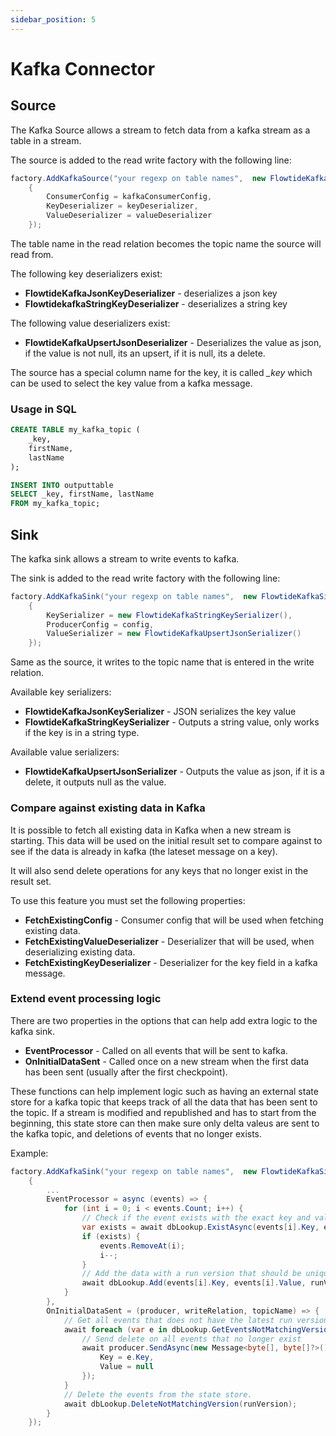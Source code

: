 ```yaml
---
sidebar_position: 5
---
```


# Kafka Connector

## Source

The Kafka Source allows a stream to fetch data from a kafka stream as a table in a stream.

The source is added to the read write factory with the following line:

```csharp
factory.AddKafkaSource("your regexp on table names",  new FlowtideKafkaSourceOptions()
    {
        ConsumerConfig = kafkaConsumerConfig,
        KeyDeserializer = keyDeserializer,
        ValueDeserializer = valueDeserializer
    });
```

The table name in the read relation becomes the topic name the source will read from. 

The following key deserializers exist:

* **FlowtideKafkaJsonKeyDeserializer** - deserializes a json key
* **FlowtidekafkaStringKeyDeserializer** - deserializes a string key

The following value deserializers exist:

* **FlowtideKafkaUpsertJsonDeserializer** - Deserializes the value as json, if the value is not null, its an upsert, if it is null, its a delete.

The source has a special column name for the key, it is called *_key* which can be used to select the key value from a kafka message.

### Usage in SQL

```sql
CREATE TABLE my_kafka_topic (
    _key,
    firstName,
    lastName
);

INSERT INTO outputtable
SELECT _key, firstName, lastName
FROM my_kafka_topic;
```

## Sink

The kafka sink allows a stream to write events to kafka.

The sink is added to the read write factory with the following line:

```csharp
factory.AddKafkaSink("your regexp on table names",  new FlowtideKafkaSinkOptions()
    {
        KeySerializer = new FlowtideKafkaStringKeySerializer(),
        ProducerConfig = config,
        ValueSerializer = new FlowtideKafkaUpsertJsonSerializer()
    });
```

Same as the source, it writes to the topic name that is entered in the write relation.

Available key serializers:

* **FlowtideKafkaJsonKeySerializer** - JSON serializes the key value
* **FlowtideKafkaStringKeySerializer** - Outputs a string value, only works if the key is in a string type.

Available value serializers:

* **FlowtideKafkaUpsertJsonSerializer** - Outputs the value as json, if it is a delete, it outputs null as the value.

### Compare against existing data in Kafka

It is possible to fetch all existing data in Kafka when a new stream is starting. This data will be used on the initial result set
to compare against to see if the data is already in kafka (the lateset message on a key).

It will also send delete operations for any keys that no longer exist in the result set.

To use this feature you must set the following properties:

* **FetchExistingConfig** - Consumer config that will be used when fetching existing data.
* **FetchExistingValueDeserializer** - Deserializer that will be used, when deserializing existing data.
* **FetchExistingKeyDeserializer** - Deserializer for the key field in a kafka message.

### Extend event processing logic

There are two properties in the options that can help add extra logic to the kafka sink.

* **EventProcessor** - Called on all events that will be sent to kafka.
* **OnInitialDataSent** - Called once on a new stream when the first data has been sent (usually after the first checkpoint).

These functions can help implement logic such as having an external state store for a kafka topic that keeps track of all the data
that has been sent to the topic. If a stream is modified and republished and has to start from the beginning, this state store
can then make sure only delta valeus are sent to the kafka topic, and deletions of events that no longer exists.

Example:

```csharp
factory.AddKafkaSink("your regexp on table names",  new FlowtideKafkaSinkOptions()
    {
        ...
        EventProcessor = async (events) => {
            for (int i = 0; i < events.Count; i++) {
                // Check if the event exists with the exact key and value in the store
                var exists = await dbLookup.ExistAsync(events[i].Key, events[i].Value);
                if (exists) {
                    events.RemoveAt(i);
                    i--;
                }
                // Add the data with a run version that should be unique of this stream version.
                await dbLookup.Add(events[i].Key, events[i].Value, runVersion);
            }
        },
        OnInitialDataSent = (producer, writeRelation, topicName) => {
            // Get all events that does not have the latest run version
            await foreach (var e in dbLookup.GetEventsNotMatchingVersion(runVersion)) {
                // Send delete on all events that no longer exist
                await producer.SendAsync(new Message<byte[], byte[]?>() {
                    Key = e.Key,
                    Value = null
                });
            }
            // Delete the events from the state store. 
            await dbLookup.DeleteNotMatchingVersion(runVersion);
        }
    });
```